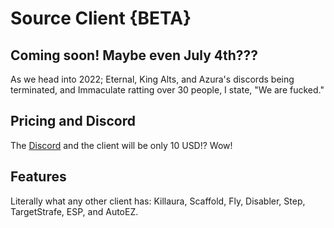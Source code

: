 # Source Client {BETA}
## Coming soon! Maybe even July 4th???
As we head into 2022; Eternal, King Alts, and Azura's discords being terminated, and Immaculate ratting over 30 people, I state, "We are fucked."

## Pricing and Discord
The [Discord](https://dsc.gg/sourceclient/) and the client will be only 10 USD!? Wow!

## Features
Literally what any other client has:
Killaura,
Scaffold,
Fly,
Disabler,
Step,
TargetStrafe,
ESP,
and AutoEZ.
